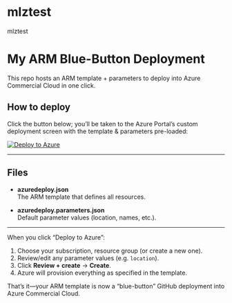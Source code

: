 # mlztest
mlztest

# My ARM Blue-Button Deployment

This repo hosts an ARM template + parameters to deploy into Azure Commercial Cloud in one click.

## How to deploy

Click the button below; you’ll be taken to the Azure Portal’s custom deployment screen with the template & parameters pre-loaded:

[![Deploy to Azure](https://azuredeploy.net/deploybutton.png)](https://azuredeploy.net?repository=https://github.com/<YOUR-GITHUB-ORG-OR-USER>/<YOUR-REPO-NAME>)

---

## Files

- **azuredeploy.json**  
  The ARM template that defines all resources.

- **azuredeploy.parameters.json**  
  Default parameter values (location, names, etc.).

---

When you click “Deploy to Azure”:  
1. Choose your subscription, resource group (or create a new one).  
2. Review/edit any parameter values (e.g. `location`).  
3. Click **Review + create** → **Create**.  
4. Azure will provision everything as specified in the template.

That’s it—your ARM template is now a “blue-button” GitHub deployment into Azure Commercial Cloud.
